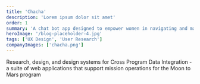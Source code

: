 ```yaml
---
title: 'Chacha'
description: 'Lorem ipsum dolor sit amet'
order: 1
summary: 'A chat bot app designed to empower women in navigating and managing their feminine health'
heroImage: '/blog-placeholder-4.jpg'
tags: ['UX Design', 'User Research']
companyImages: ['chacha.png']
---
```


Research, design, and design systems for Cross Program Data Integration - a suite of web applications that support mission operations for the Moon to Mars program
